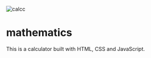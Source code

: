 ![calcc](https://user-images.githubusercontent.com/88985578/211709235-b4552d48-a9af-4f48-9fdd-905a77952ca1.jpg)
# mathematics
This is a calculator built with HTML, CSS and JavaScript.
